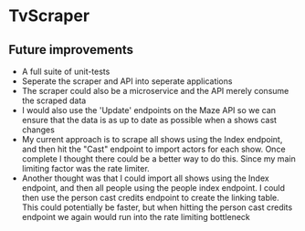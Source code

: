 # TvScraper
## Future improvements
* A full suite of unit-tests
* Seperate the scraper and API into seperate applications
* The scraper could also be a microservice and the API merely consume the scraped data
* I would also use the 'Update' endpoints on the Maze API so we can ensure that the data is as up to date as possible when a shows cast changes
* My current approach is to scrape all shows using the Index endpoint, and then hit the "Cast" endpoint to import actors for each show. Once complete I thought there could be a better way to do this. Since my main limiting factor was the rate limiter.
* Another thought was that I could import all shows using the Index endpoint, and then all people using the people index endpoint. I could then use the person cast credits endpoint to create the linking table. This could potentially be faster, but when hitting the person cast credits endpoint we again would run into the rate limiting bottleneck 
